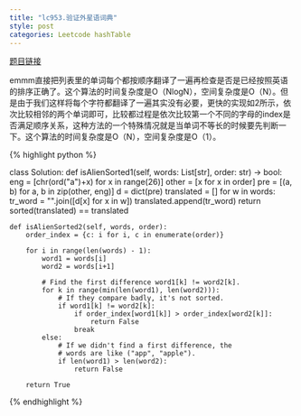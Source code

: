 ```yaml
---
title: "lc953.验证外星语词典"
style: post
categories: Leetcode hashTable
---
```


[题目链接](https://leetcode-cn.com/problems/verifying-an-alien-dictionary/)

emmm直接把列表里的单词每个都按顺序翻译了一遍再检查是否是已经按照英语的排序正确了。这个算法的时间复杂度是O（NlogN），空间复杂度是O（N）。但是由于我们这样将每个字符都翻译了一遍其实没有必要，更快的实现如2所示，依次比较相邻的两个单词即可，比较都过程是依次比较第一个不同的字母的index是否满足顺序关系，这种方法的一个特殊情况就是当单词不等长的时候要先判断一下。这个算法的时间复杂度是O（N），空间复杂度是O（1）。

{% highlight python %}

class Solution:
    def isAlienSorted1(self, words: List[str], order: str) -> bool:
        eng = [chr(ord("a")+x) for x in range(26)]
        other = [x for x in order]
        pre = [(a, b) for a, b in zip(other, eng)]
        d = dict(pre)
        translated = []
        for w in words:
            tr_word = "".join([d[x] for x in w])
            translated.append(tr_word)
        return sorted(translated) == translated

    def isAlienSorted2(self, words, order):
        order_index = {c: i for i, c in enumerate(order)}

        for i in range(len(words) - 1):
            word1 = words[i]
            word2 = words[i+1]

            # Find the first difference word1[k] != word2[k].
            for k in range(min(len(word1), len(word2))):
                # If they compare badly, it's not sorted.
                if word1[k] != word2[k]:
                    if order_index[word1[k]] > order_index[word2[k]]:
                        return False
                    break
            else:
                # If we didn't find a first difference, the
                # words are like ("app", "apple").
                if len(word1) > len(word2):
                    return False

        return True

{% endhighlight %}

